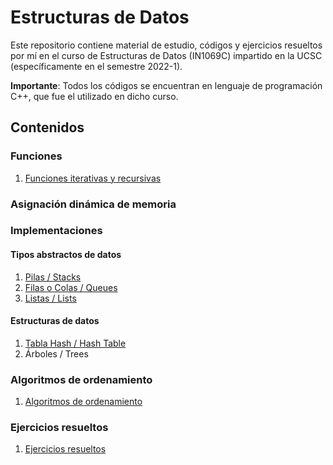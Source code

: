 # Estructuras de Datos

Este repositorio contiene material de estudio, códigos y ejercicios resueltos por mí en el curso de Estructuras de Datos (IN1069C) impartido en la UCSC (específicamente en el semestre 2022-1).

**Importante**: Todos los códigos se encuentran en lenguaje de programación C++, que fue el utilizado en dicho curso.

## Contenidos

### Funciones

1. [Funciones iterativas y recursivas](https://github.com/AlvaroMolinaCL/EstructurasDeDatos/tree/main/funciones)

### Asignación dinámica de memoria

### Implementaciones

#### Tipos abstractos de datos
1. [Pilas / Stacks](https://github.com/AlvaroMolinaCL/EstructurasDeDatos/tree/main/stacksPilas)
2. [Filas o Colas / Queues](https://github.com/AlvaroMolinaCL/EstructurasDeDatos/tree/main/queuesFilas)
3. [Listas / Lists](https://github.com/AlvaroMolinaCL/EstructurasDeDatos/tree/main/listsListas)

#### Estructuras de datos
1. [Tabla Hash / Hash Table](https://github.com/AlvaroMolinaCL/EstructurasDeDatos/tree/main/tablaHash)
2. Árboles / Trees

### Algoritmos de ordenamiento

1. [Algoritmos de ordenamiento](https://github.com/AlvaroMolinaCL/EstructurasDeDatos/tree/main/algoritmosOrdenamiento)

### Ejercicios resueltos

1. [Ejercicios resueltos](https://github.com/AlvaroMolinaCL/EstructurasDeDatos/tree/main/ejerciciosResueltos)